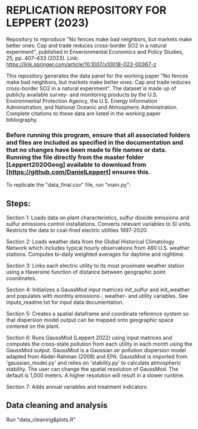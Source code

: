 # REPLICATION REPOSITORY FOR LEPPERT (2023)
Repository to reproduce "No fences make bad neighbors, but markets make better ones: Cap and trade reduces cross-border SO2 in a natural experiment", published in Enverionmental Economics and Policy Studies, 25, pp. 407–433 (2023). Link: https://link.springer.com/article/10.1007/s10018-023-00367-z 

This repository generates the data panel for the working paper "No fences make bad neighbors, but markets make better ones: Cap and trade reduces cross-border SO2 in a natural experiment". The dataset is made up of publicly available survey- and monitoring products by the U.S. Environmental Protection Agency, the U.S. Energy Information Administration, and National Oceanic and Atmospheric Administration. Complete citations to these data are listed in the working paper bibliography. 

### Before running this program, ensure that all associated folders and files are included as specified in the documentation and that no changes have been made to file names or data. Running the file directly from the master folder [Leppert2020Geog] available to download from [https://github.com/DanielLeppert] ensures this. 

To replicate the "data_final.csv" file, run "main.py":

## Steps:

Section 1: Loads data on plant characteristics, sulfur dioxide emissions and sulfur emissions control installations. Converts relevant variables to SI units. Restricts the data to coal-fired electric utilities 1997-2020.

Section 2: Loads weather data from the Global Historical Climatology Network which includes typical hourly observations from 460 U.S. weather stations. Computes bi-daily weighted averages for daytime and nightime.

Section 3: Links each electric utility to its most proximate weather station using a Haversine function of distance between geographic point coordinates.

Section 4: Initializes a GaussMod input matrices init_sulfur and init_weather and populates with monthly emissions-, weather- and utility variables. See inputs_readme.txt for input data documentation.

Section 5: Creates a spatial dataframe and coordinate reference system so that dispersion model output can be mapped onto geographic space centered on the plant.

Section 6: Runs GaussMod (Leppert 2022) using input matrices and computes the cross-state pollution from each utility in each month using the GaussMod output. GaussMod is a Gaussian air pollution dispersion model adapted from Abdel-Rahman (2008) and EPA. GaussMod is imported from 'gaussian_model.py' and relies on 'stability.py' to calculate atmospheric stability. The user can change the spatial resolution of GaussMod. The default is 1,000 meters. A higher resolution will result in a slower runtime.

Section 7: Adds annual variables and treatment indicators.

## Data cleaning and analysis

Run "data_cleaning&plots.R"

